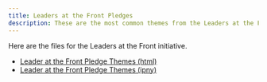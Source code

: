 ```yaml
---
title: Leaders at the Front Pledges
description: These are the most common themes from the Leaders at the Front pledges from LCLD Members.
---
```


Here are the files for the Leaders at the Front initiative.
- [Leader at the Front Pledge Themes (html)](TimeSeries.html)
- [Leader at the Front Pledge Themes (ipny)](TimeSeries.ipny)
